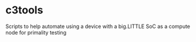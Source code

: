 # c3tools
Scripts to help automate using a device with a big.LITTLE SoC as a compute node for primality testing

